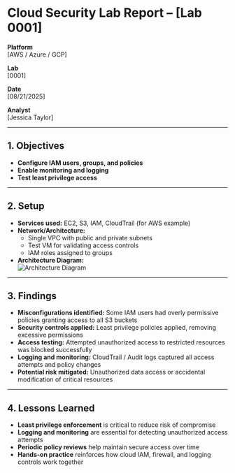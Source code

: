 #  Cloud Security Lab Report – [Lab 0001]

**Platform**  
[AWS / Azure / GCP]

**Lab**  
[0001]

**Date**  
[08/21/2025]

**Analyst**  
[Jessica Taylor]

---

## 1. Objectives
- **Configure IAM users, groups, and policies**  
- **Enable monitoring and logging**  
- **Test least privilege access**  

---

## 2. Setup
- **Services used:** EC2, S3, IAM, CloudTrail (for AWS example)  
- **Network/Architecture:**  
  - Single VPC with public and private subnets  
  - Test VM for validating access controls  
  - IAM roles assigned to groups  
- **Architecture Diagram:**  
![Architecture Diagram](../docs/[diagram-file-name].png)  

---

## 3. Findings
- **Misconfigurations identified:** Some IAM users had overly permissive policies granting access to all S3 buckets  
- **Security controls applied:** Least privilege policies applied, removing excessive permissions  
- **Access testing:** Attempted unauthorized access to restricted resources was blocked successfully  
- **Logging and monitoring:** CloudTrail / Audit logs captured all access attempts and policy changes  
- **Potential risk mitigated:** Unauthorized data access or accidental modification of critical resources  

---

## 4. Lessons Learned
- **Least privilege enforcement** is critical to reduce risk of compromise  
- **Logging and monitoring** are essential for detecting unauthorized access attempts  
- **Periodic policy reviews** help maintain secure access over time  
- **Hands-on practice** reinforces how cloud IAM, firewall, and logging controls work together 
